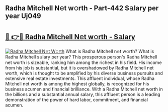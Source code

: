 ## Radha Mitchell N𝚎t w𝚘rth - Part-442 S𝚊lary per year Uj049

# <h2><a href="http://gc3kpv7.nevu.top/?p=Radha+Mitchell">🔗 👉🔴 Radha Mitchell N𝚎t w𝚘rth - S𝚊lary</a></h2>

[![Radha Mitchell N𝚎t W𝚘rth](https://i.imgur.com/Oavwk0R.jpeg)](http://gc3kpv7.nevu.top/?p=Radha+Mitchell)
What is Radha Mitchell n𝚎t w𝚘rth? What is Radha Mitchell s𝚊lary per year?
This prosperous person's Radha Mitchell net worth is sizeable, ranking him among the richest in his field. His income from his job is substantial, but it is overshadowed by Radha Mitchell net worth, which is thought to be amplified by his diverse business pursuits and extensive real estate investments. This affluent individual, whose Radha Mitchell net worth is among the highest globally, is recognized for his business acumen and financial brilliance. With a Radha Mitchell net worth in the billions and a substantial annual salary, this affluent person is a leading demonstration of the power of hard labor, commitment, and financial acumen.
